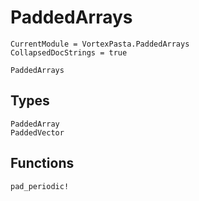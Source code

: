 # PaddedArrays

```@meta
CurrentModule = VortexPasta.PaddedArrays
CollapsedDocStrings = true
```

```@docs
PaddedArrays
```

## Types

```@docs
PaddedArray
PaddedVector
```

## Functions

```@docs
pad_periodic!
```
